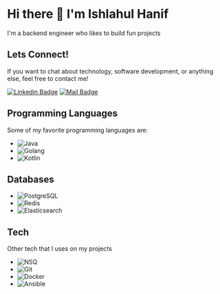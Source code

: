 # Hi there 👋 I'm Ishlahul Hanif
I'm a backend engineer who likes to build fun projects

## Lets Connect!
If you want to chat about technology, software development, or anything else, feel free to contact me!

[![Linkedin Badge](https://img.shields.io/badge/Linkedin-Ishlahul%20Hanif-blue?style=flat&labelColor=0e76a8&logo=linkedin&logoColor=white)](https://www.linkedin.com/in/ishlahul-hanif/)
[![Mail Badge](https://img.shields.io/badge/Gmail-m.ishlahulh@gmail.com-red?style=flat&labelColor=c0392b&logo=gmail&logoColor=white)](mailto:m.ishlahulh@gmail.com)

## Programming Languages
Some of my favorite programming languages are:
- ![Java](https://img.shields.io/badge/Java-%23ED8B00.svg?&style=flat&logo=java&logoColor=white) 
- ![Golang](https://img.shields.io/badge/Go-%2300ADD8.svg?&style=flat&logo=go&logoColor=white) 
- ![Kotlin](https://img.shields.io/badge/Kotlin-%230095D5.svg?&style=flat&logo=kotlin&logoColor=white)

## Databases
- ![PostgreSQL](https://img.shields.io/badge/PostgreSQL-%23316192.svg?&style=flat&logo=postgresql&logoColor=white) 
- ![Redis](https://img.shields.io/badge/Redis-%23DC382D.svg?&style=flat&logo=redis&logoColor=white) 
- ![Elasticsearch](https://img.shields.io/badge/Elasticsearch-%23005571.svg?&style=flat&logo=elasticsearch&logoColor=white)

## Tech
Other tech that I uses on my projects
- ![NSQ](https://img.shields.io/badge/NSQ-%23333333.svg?&style=flat) 
- ![Git](https://img.shields.io/badge/Git-%23F05032.svg?&style=flat&logo=git&logoColor=white) 
- ![Docker](https://img.shields.io/badge/Docker-%232496ED.svg?&style=flat&logo=docker&logoColor=white) 
- ![Ansible](https://img.shields.io/badge/Ansible-%231A1918.svg?&style=flat&logo=ansible&logoColor=white)